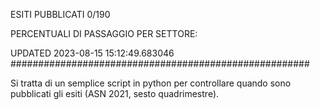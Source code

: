 ESITI PUBBLICATI 0/190 

PERCENTUALI DI PASSAGGIO PER SETTORE:

UPDATED 2023-08-15 15:12:49.683046
###################################################### 

Si tratta di un semplice script in python per controllare quando sono pubblicati gli esiti (ASN 2021, sesto quadrimestre).

